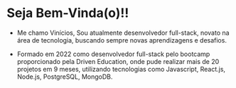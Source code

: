 # Seja Bem-Vinda(o)!!
* Me chamo Vinícios, Sou atualmente desenvolvedor full-stack, novato na área de tecnologia, buscando sempre novas aprendizagens e desafios.

* Formado em 2022 como desenvolvedor full-stack pelo bootcamp proporcionado pela Driven Education, onde pude realizar mais de 20 projetos em 9 meses, utilizando tecnologias como Javascript, React.js, Node.js, PostgreSQL, MongoDB.

